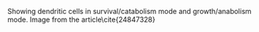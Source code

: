 Showing dendritic cells in survival/catabolism mode and growth/anabolism mode. Image from the article\cite{24847328}